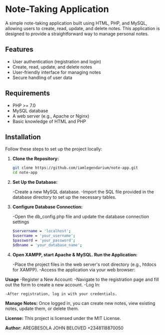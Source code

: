 # Note-Taking Application

A simple note-taking application built using HTML, PHP, and MySQL, allowing users to create, read, update, and delete notes. This application is designed to provide a straightforward way to manage personal notes.

## Features

- User authentication (registration and login)
- Create, read, update, and delete notes
- User-friendly interface for managing notes
- Secure handling of user data

## Requirements

- PHP >= 7.0
- MySQL database
- A web server (e.g., Apache or Nginx)
- Basic knowledge of HTML and PHP

## Installation

Follow these steps to set up the project locally:

1. **Clone the Repository:**

   ```bash
   git clone https://github.com/iamlegendarium/note-app.git
   cd note-app

   ```

2. **Set Up the Database:**

   -Create a new MySQL database.
   -Import the SQL file provided in the database directory to set up the necessary tables.

3. **Configure Database Connection:**

   -Open the db_config.php file and update the database connection settings

   ```bash
   $servername = 'localhost';
   $username = 'your_username';
   $password = 'your_password';
   $dbname = 'your_database_name';
   ```

4. **Open XAMPP, start Apache & MySQL. Run the Application:**

   -Place the project files in the web server's root directory (e.g., htdocs for XAMPP).
   -Access the application via your web browser:

**Usage**
-Register a New Account:
-Navigate to the registration page and fill out the form to create a new account.
-Log In:

    -After registration, log in with your credentials.

**Manage Notes:**
Once logged in, you can create new notes, view existing notes, update them, or delete them.

**License:** This project is licensed under the MIT License.

**Author:** AREGBESOLA JOHN BELOVED +2348118870050
